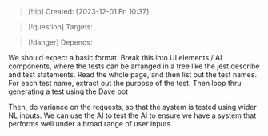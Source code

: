
>[!tip] Created: [2023-12-01 Fri 10:37]

>[!question] Targets: 

>[!danger] Depends: 

We should expect a basic format.
Break this into UI elements / AI components, where the tests can be arranged in a tree like the jest describe and test statements.
Read the whole page, and then list out the test names.
For each test name, extract out the purpose of the test.
Then loop thru generating a test using the Dave bot

Then, do variance on the requests, so that the system is tested using wider NL inputs.  We can use the AI to test the AI to ensure we have a system that performs well under a broad range of user inputs.